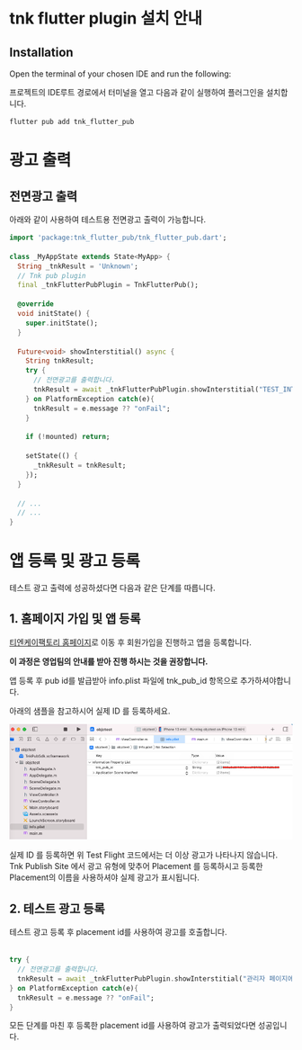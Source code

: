 
# tnk flutter plugin 설치 안내

## Installation

Open the terminal of your chosen IDE and run the following:

프로젝트의 IDE루트 경로에서 터미널을 열고 다음과 같이 실행하여 플러그인을 설치합니다.

```
flutter pub add tnk_flutter_pub
```


# 광고 출력

## 전면광고 출력 

아래와 같이 사용하여 테스트용 전면광고 출력이 가능합니다.

```dart
import 'package:tnk_flutter_pub/tnk_flutter_pub.dart';

class _MyAppState extends State<MyApp> {
  String _tnkResult = 'Unknown';
  // Tnk pub plugin
  final _tnkFlutterPubPlugin = TnkFlutterPub();

  @override
  void initState() {
    super.initState();
  }

  Future<void> showInterstitial() async {
    String tnkResult;
    try {
      // 전면광고를 출력합니다.
      tnkResult = await _tnkFlutterPubPlugin.showInterstitial("TEST_INTERSTITIAL_V") ?? "onFail";
    } on PlatformException catch(e){
      tnkResult = e.message ?? "onFail";
    }

    if (!mounted) return;

    setState(() {
      _tnkResult = tnkResult;
    });
  }
  
  // ...
  // ...
}

```


# 앱 등록 및 광고 등록

테스트 광고 출력에 성공하셨다면 다음과 같은 단계를 따릅니다.

## 1. 홈페이지 가입 및 앱 등록
[티엔케이팩토리 홈페이지](https://tnkfactory.com/)로 이동 후 회원가입을 진행하고 앱을 등록합니다.

**이 과정은 영업팀의 안내를 받아 진행 하시는 것을 권장합니다.**


앱 등록 후 pub id를 발급받아 info.plist 파일에 tnk_pub_id 항목으로 추가하셔야합니다.

아래의 샘플을 참고하시어 실제 ID 를 등록하세요.

![tnk_pub_id](https://github.com/tnkfactory/ios-pub-sdk/blob/main/img/tnk_pub_id.png)

실제 ID 를 등록하면 위 Test Flight 코드에서는 더 이상 광고가 나타나지 않습니다. Tnk Publish Site 에서 광고 유형에 맞추어 Placement 를 등록하시고 등록한 Placement의 이름을 사용하셔야 실제 광고가 표시됩니다.

## 2. 테스트 광고 등록

테스트 광고 등록 후 placement id를 사용하여 광고를 호출합니다.

```dart

try {
  // 전면광고를 출력합니다.
  tnkResult = await _tnkFlutterPubPlugin.showInterstitial("관리자 페이지에서 등록한 placement id") ?? "onFail";
} on PlatformException catch(e){
  tnkResult = e.message ?? "onFail";
}
```

모든 단계를 마친 후 등록한 placement id를 사용하여 광고가 출력되었다면 성공입니다.

